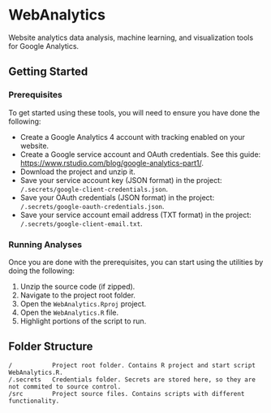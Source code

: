 # WebAnalytics

Website analytics data analysis, machine learning, and visualization tools for Google Analytics.

## Getting Started

### Prerequisites

To get started using these tools, you will need to ensure you have done the following:

- Create a Google Analytics 4 account with tracking enabled on your website.
- Create a Google service account and OAuth credentials. See this guide: https://www.rstudio.com/blog/google-analytics-part1/.
- Download the project and unzip it.
- Save your service account key (JSON format) in the project: `/.secrets/google-client-credentials.json`.
- Save your OAuth credentials (JSON format) in the project: `/.secrets/google-oauth-credentials.json`.
- Save your service account email address (TXT format) in the project: `/.secrets/google-client-email.txt`.

### Running Analyses

Once you are done with the prerequisites, you can start using the utilities by doing the following:

1. Unzip the source code (if zipped).
2. Navigate to the project root folder.
3. Open the `WebAnalytics.Rproj` project.
4. Open the `WebAnalytics.R` file.
5. Highlight portions of the script to run.

## Folder Structure

```
/           Project root folder. Contains R project and start script WebAnalytics.R.
/.secrets   Credentials folder. Secrets are stored here, so they are not commited to source control.
/src        Project source files. Contains scripts with different functionality.
```
